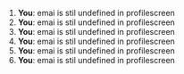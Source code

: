 1. **You**: emai is stil undefined in profilescreen
2. **You**: emai is stil undefined in profilescreen
3. **You**: emai is stil undefined in profilescreen
4. **You**: emai is stil undefined in profilescreen
5. **You**: emai is stil undefined in profilescreen
6. **You**: emai is stil undefined in profilescreen